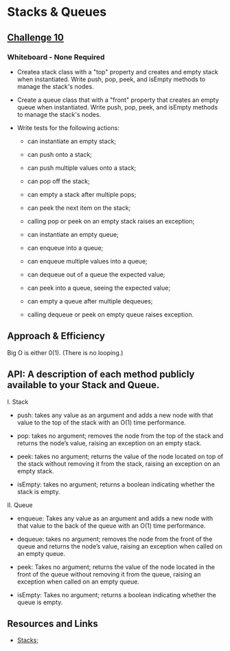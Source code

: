 # Stacks & Queues

## [Challenge 10](stacks-and-queues.js)
### Whiteboard - None Required

- Createa stack class with a "top" property and creates and empty stack when instantiated. Write push, pop, peek, and isEmpty methods to manage the stack's nodes.

- Create a queue class that with a "front" property that creates an empty queue when instantiated. Write push, pop, peek, and isEmpty methods to manage the stack's nodes.

- Write tests for the following actions:
  
  - can instantiate an empty stack;
  - can push onto a stack;
  - can push multiple values onto a stack;
  - can pop off the stack;
  - can empty a stack after multiple pops;
  - can peek the next item on the stack;
  - calling pop or peek on an empty stack raises an exception;

  - can instantiate an empty queue;
  - can enqueue into a queue;
  - can enqueue multiple values into a queue;
  - can dequeue out of a queue the expected value;
  - can peek into a queue, seeing the expected value;
  - can empty a queue after multiple dequeues;
  - calling dequeue or peek on empty queue raises exception.

## Approach & Efficiency

Big O is either 0(1). (There is no looping.)

## API: A description of each method publicly available to your Stack and Queue.

I. Stack

- push: takes any value as an argument and adds a new node with that value to the top of the stack with an O(1) time performance.

- pop: takes no argument; removes the node from the top of the stack and returns the node’s value, raising an exception on an empty stack.

- peek: takes no argument; returns the value of the node located on top of the stack without removing it from the stack, raising an exception on an empty stack.

- isEmpty: takes no argument; returns a boolean indicating whether the stack is empty.

II. Queue

- enqueue: Takes any value as an argument and adds a new node with that value to the back of the queue with an O(1) time performance.

- dequeue: takes no argument; removes the node from the front of the queue and returns the node’s value, raising an exception when called on an empty queue.

- peek: Takes no argument; returns the value of the node located in the front of the queue without removing it from the queue, raising an exception when called on an empty queue.

- isEmpty: Takes no argument; returns a boolean indicating whether the queue is empty.

## Resources and Links

- [Stacks](https://medium.com/better-programming/stacks-in-javascript-d2f0e4404eac);
